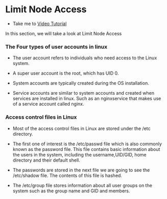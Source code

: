 # Limit Node Access
  - Take me to [Video Tutorial](https://kodekloud.com/courses/1378608/lectures/31704431)

In this section, we will take a look at Limit Node Access

 ### The Four types of user accounts in linux

  - The user account refers to individuals who need access to the Linux system.

  - A super user account is the root, which has UID 0.

  - System accounts are typically created during the OS installation.

  - Service accounts are similar to system accounts and  created when services are installed in linux. Such as an nginxservice that makes use of a service account called nginx.

###  Access control files in Linux

- Most of the access control files in Linux are stored under the /etc directory.  

- The first one of interest is the /etc/passwd file which is also commonly known as the password file. This file contains basic information about the users in the system, including the username,UID/GID, home directory and their default shell.

- The passwords are stored in the next file we are going to see the /etc/shadow file. The contents of this file is hashed.

- The /etc/group file stores information about all user groups on the system such as the group name and GID and members.
